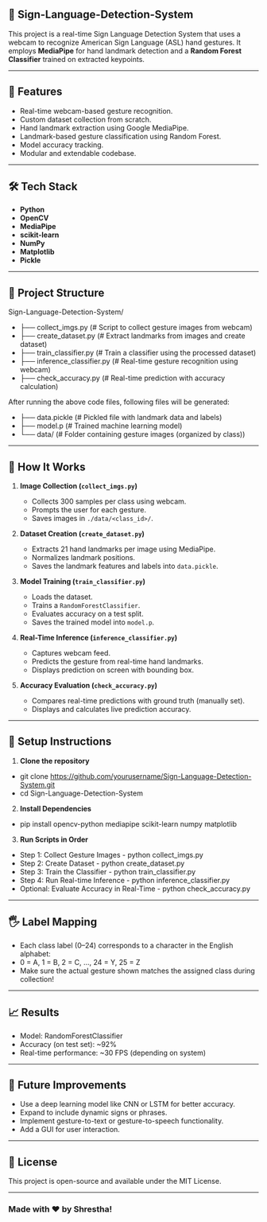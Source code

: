 ## 🤟 Sign-Language-Detection-System
 
This project is a real-time Sign Language Detection System that uses a webcam to recognize American Sign Language (ASL) hand gestures. It employs **MediaPipe** for hand landmark detection and a **Random Forest Classifier** trained on extracted keypoints.

---

## 📌 Features

- Real-time webcam-based gesture recognition.
- Custom dataset collection from scratch.
- Hand landmark extraction using Google MediaPipe.
- Landmark-based gesture classification using Random Forest.
- Model accuracy tracking.
- Modular and extendable codebase.

---

## 🛠️ Tech Stack

- **Python**
- **OpenCV**
- **MediaPipe**
- **scikit-learn**
- **NumPy**
- **Matplotlib**
- **Pickle**

---

## 📁 Project Structure

Sign-Language-Detection-System/
- ├── collect_imgs.py  (# Script to collect gesture images from webcam)
- ├── create_dataset.py  (# Extract landmarks from images and create dataset)
- ├── train_classifier.py  (# Train a classifier using the processed dataset)
- ├── inference_classifier.py  (# Real-time gesture recognition using webcam)
- ├── check_accuracy.py  (# Real-time prediction with accuracy calculation)

After running the above code files, following files will be generated:
- ├── data.pickle  (# Pickled file with landmark data and labels)
- ├── model.p  (# Trained machine learning model)
- └── data/  (# Folder containing gesture images (organized by class))

---

## 🧠 How It Works

1. **Image Collection (`collect_imgs.py`)**
   - Collects 300 samples per class using webcam.
   - Prompts the user for each gesture.
   - Saves images in `./data/<class_id>/`.

2. **Dataset Creation (`create_dataset.py`)**
   - Extracts 21 hand landmarks per image using MediaPipe.
   - Normalizes landmark positions.
   - Saves the landmark features and labels into `data.pickle`.

3. **Model Training (`train_classifier.py`)**
   - Loads the dataset.
   - Trains a `RandomForestClassifier`.
   - Evaluates accuracy on a test split.
   - Saves the trained model into `model.p`.

4. **Real-Time Inference (`inference_classifier.py`)**
   - Captures webcam feed.
   - Predicts the gesture from real-time hand landmarks.
   - Displays prediction on screen with bounding box.

5. **Accuracy Evaluation (`check_accuracy.py`)**
   - Compares real-time predictions with ground truth (manually set).
   - Displays and calculates live prediction accuracy.

---

## 🧪 Setup Instructions

1. **Clone the repository**
- git clone https://github.com/yourusername/Sign-Language-Detection-System.git
- cd Sign-Language-Detection-System

2. **Install Dependencies**
- pip install opencv-python mediapipe scikit-learn numpy matplotlib

3. **Run Scripts in Order**
- Step 1: Collect Gesture Images - python collect_imgs.py
- Step 2: Create Dataset - python create_dataset.py
- Step 3: Train the Classifier - python train_classifier.py
- Step 4: Run Real-time Inference - python inference_classifier.py
- Optional: Evaluate Accuracy in Real-Time - python check_accuracy.py

--- 

## 🖐️ Label Mapping
- Each class label (0–24) corresponds to a character in the English alphabet:
- 0 = A, 1 = B, 2 = C, ..., 24 = Y, 25 = Z
- Make sure the actual gesture shown matches the assigned class during collection!

---

## 📈 Results

- Model: RandomForestClassifier
- Accuracy (on test set): ~92% 
- Real-time performance: ~30 FPS (depending on system)

---

## 🚀 Future Improvements

- Use a deep learning model like CNN or LSTM for better accuracy.
- Expand to include dynamic signs or phrases.
- Implement gesture-to-text or gesture-to-speech functionality.
- Add a GUI for user interaction.

---

## 📄 License
This project is open-source and available under the MIT License.

---

### Made with ❤️ by Shrestha!





